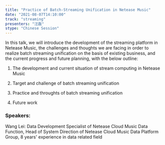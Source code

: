 ```yaml
---
title: "Practice of Batch-Streaming Unification in Netease Music"
date: "2021-08-07T14:10:00" 
track: "streaming"
presenters: "汪磊"
stype: "Chinese Session"
---
```

In this talk, we will introduce the development of the streaming platform in Netease Music, the challenges and thoughts we are facing in order to realize batch streaming unification on the basis of existing business, and the current progress and future planning, with the below outline:

1. The development and current situation of stream computing in Netease Music

2. Target and challenge of batch streaming unification

3. Practice and throughts of batch streaming unification

4. Future work
 ### Speakers: 
 Wang Lei: Data Development Specialist of Netease Cloud Music Data Function, Head of System Direction of Netease Cloud Music Data Platform Group, 8 years' experience in data related field